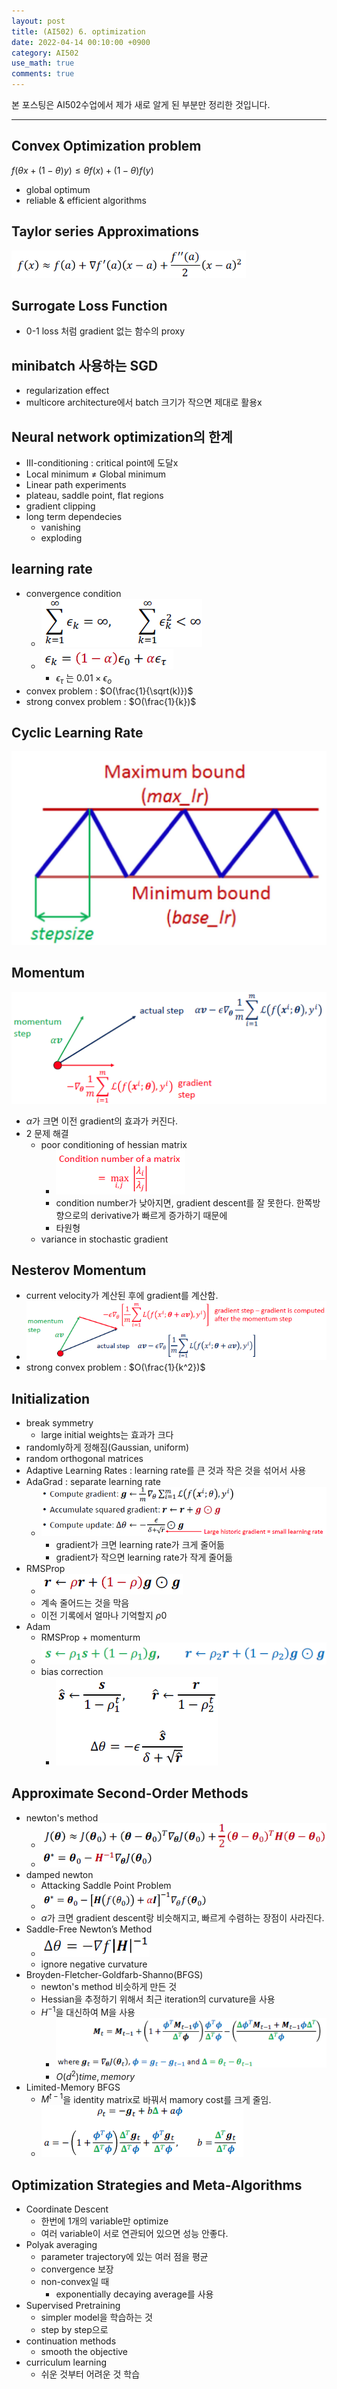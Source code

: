 ```yaml
---
layout: post
title: (AI502) 6. optimization
date: 2022-04-14 00:10:00 +0900
category: AI502
use_math: true
comments: true
---
```


본 포스팅은 AI502수업에서 제가 새로 알게 된 부분만 정리한 것입니다.

---

## Convex Optimization problem

$f(\theta x + (1-\theta) y) \leq \theta f(x)+(1-\theta)f(y)$

- global optimum
- reliable & efficient algorithms

## Taylor series Approximations

![alt image](/public/img/220414/taylor_series.png)

## Surrogate Loss Function

- 0-1 loss 처럼 gradient 없는 함수의 proxy

## minibatch 사용하는 SGD

- regularization effect
- multicore architecture에서 batch 크기가 작으면 제대로 활용x

## Neural network optimization의 한계

- III-conditioning : critical point에 도달x
- Local minimum $\neq$ Global minimum
- Linear path experiments
- plateau, saddle point, flat regions
- gradient clipping
- long term dependecies
  - vanishing
  - exploding

## learning rate

- convergence condition
  - ![alt image](/public/img/220414/convergence_condition.png)
  - ![alt image](/public/img/220414/weight_decay.png)
    - $\epsilon_{\tau}$ 는 $0.01\times \epsilon_{o}$
- convex problem : $O(\frac{1}{\sqrt(k)})$
- strong convex problem : $O(\frac{1}{k})$
 
## Cyclic Learning Rate

![alt image](/public/img/220414/cyclic_lr.jpg)

## Momentum

![alt image](/public/img/220414/momentum.png)

- $\alpha$가 크면 이전 gradient의 효과가 커진다.
- 2 문제 해결
  - poor conditioning of hessian matrix
    - ![alt image](/public/img/220414/hessian_condition.png)
    - condition number가 낮아지면, gradient descent를 잘 못한다. 한쪽방향으로의 derivative가 빠르게 증가하기 때문에
    - 타원형
  - variance in stochastic gradient

## Nesterov Momentum

- current velocity가 계산된 후에 gradient를 계산함.
- ![alt image](/public/img/220414/nesterov_momentum.png)
- strong convex problem : $O(\frac{1}{k^2})$

## Initialization

- break symmetry
  - large initial weights는 효과가 크다
- randomly하게 정해짐(Gaussian, uniform)
- random orthogonal matrices
- Adaptive Learning Rates : learning rate를 큰 것과 작은 것을 섞어서 사용
- AdaGrad : separate learning rate
  - ![alt image](/public/img/220414/adagrad.png)
    - gradient가 크면 learning rate가 크게 줄어듦
    - gradient가 작으면 learning rate가 작게 줄어듦
- RMSProp
  - ![alt image](/public/img/220414/rms_prop.png)
  - 계속 줄어드는 것을 막음
  - 이전 기록에서 얼마나 기억할지 $\rho$0
- Adam
  - RMSProp + momenturm
  - ![alt image](/public/img/220414/adam.png)
  - bias correction
    - ![alt image](/public/img/220414/adam_bias_correction.png)

## Approximate Second-Order Methods

- newton's method
  - ![alt image](/public/img/220414/newtons_method.png)
  - ![alt image](/public/img/220414/newtons_method_solution.png)
- damped newton
  - Attacking Saddle Point Problem
  - ![alt image](/public/img/220414/damped_newtons.png)
  - $\alpha$가 크면 gradient descent랑 비슷해지고, 빠르게 수렴하는 장점이 사라진다.
- Saddle-Free Newton’s Method
  - ![alt image](/public/img/220414/saddle_free_newton.png)
  - ignore negative curvature
- Broyden-Fletcher-Goldfarb-Shanno(BFGS)
  - newton's method 비슷하게 만든 것
  - Hessian을 추정하기 위해서 최근 iteration의 curvature을 사용
  - $H^{-1}$을 대신하여 M을 사용
    - ![alt image](/public/img/220415/bfgs.png)
    - $O(d^2) time, memory$
- Limited-Memory BFGS
  - $M^{t-1}$을 identity matrix로 바꿔서 mamory cost를 크게 줄임.
  - ![alt image](/public/img/220415/lbfgs.png)

## Optimization Strategies and Meta-Algorithms

- Coordinate Descent
  - 한번에 1개의 variable만 optimize
  - 여러 variable이 서로 연관되어 있으면 성능 안좋다.
- Polyak averaging
  - parameter trajectory에 있는 여러 점을 평균
  - convergence 보장
  - non-convex일 때
    - exponentially decaying average를 사용
- Supervised Pretraining
  - simpler model을 학습하는 것
  - step by step으로
- continuation methods
  - smooth the objective
- curriculum learning
  - 쉬운 것부터 어려운 것 학습